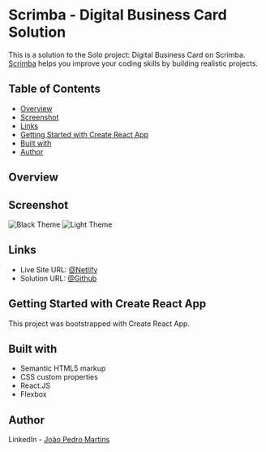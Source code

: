 # Scrimba - Digital Business Card Solution

This is a solution to the Solo project: Digital Business Card on Scrimba.
[Scrimba](https://scrimba.com) helps you improve your coding skills by building realistic projects.

## Table of Contents

- [Overview](#Overview)
- [Screenshot](##Screenshot)
- [Links](##Links)
- [Getting Started with Create React App](##GettingStartedwithCreateReactApp)
- [Built with](##Builtwith)
- [Author](##Author)

## Overview

## Screenshot

![Black Theme](../frontend/src/assets/images/screenshot1.png)
![Light Theme](../frontend/src/assets/images/screenshot2.png)

## Links

- Live Site URL: [@Netlify](https://scrimba-joao-business-card.netlify.app)
- Solution URL: [@Github](https://github.com/joao82/business-card)

## Getting Started with Create React App

This project was bootstrapped with Create React App.

## Built with

- Semantic HTML5 markup
- CSS custom properties
- React.JS
- Flexbox

## Author

LinkedIn - [João Pedro Martins](https://www.linkedin.com/in/joão-pedro-martins-755ba64b/)
